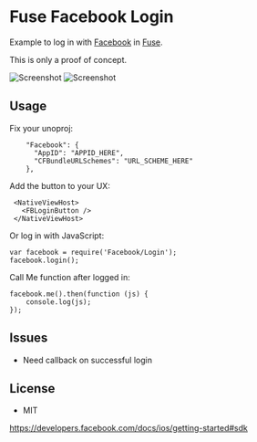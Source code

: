 # Fuse Facebook Login

Example to log in with [Facebook](https://www.facebook.com/) in [Fuse](http://www.fusetools.com/).

This is only a proof of concept.

![Screenshot](https://raw.githubusercontent.com/bolav/fuse-facebook-login/master/LogIn.png)
![Screenshot](https://raw.githubusercontent.com/bolav/fuse-facebook-login/master/LogOut.png)

## Usage

Fix your unoproj:

```
    "Facebook": {
      "AppID": "APPID_HERE",
      "CFBundleURLSchemes": "URL_SCHEME_HERE"
    },
```

Add the button to your UX:

     <NativeViewHost>
       <FBLoginButton />
     </NativeViewHost>

Or log in with JavaScript:

    var facebook = require('Facebook/Login');
    facebook.login();

Call Me function after logged in:

    facebook.me().then(function (js) {
    	console.log(js);
    });

## Issues

* Need callback on successful login

## License

* MIT


https://developers.facebook.com/docs/ios/getting-started#sdk